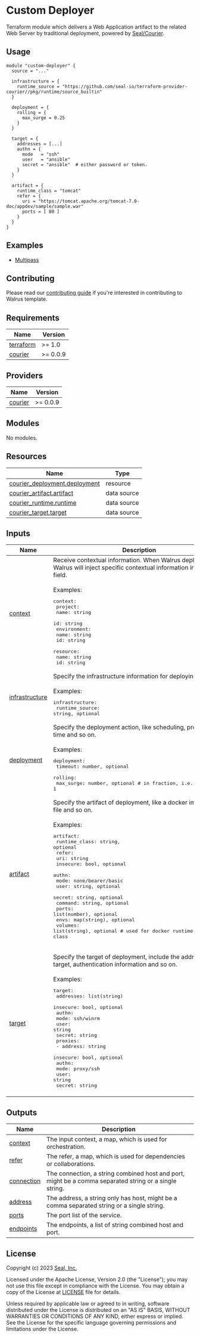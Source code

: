 # Custom Deployer

Terraform module which delivers a Web Application artifact to the related Web Server by traditional deployment, powered by [Seal/Courier](https://registry.terraform.io/providers/seal-io/courier/latest).

## Usage

```hcl
module "custom-deployer" {
  source = "..."

  infrastructure = {
    runtime_source = "https://github.com/seal-io/terraform-provider-courier//pkg/runtime/source_builtin"
  }

  deployment = {
    rolling = {
      max_surge = 0.25
    }
  }

  target = {
    addresses = [...]
    authn = {
      mode   = "ssh"
      user   = "ansible"
      secret = "ansible"  # either password or token.
    }
  }

  artifact = {
    runtime_class = "tomcat"
    refer = {
      uri = "https://tomcat.apache.org/tomcat-7.0-doc/appdev/sample/sample.war"
      ports = [ 80 ]
    }
  }
}
```

## Examples

- [Multipass](./examples/multipass)

## Contributing

Please read our [contributing guide](./docs/CONTRIBUTING.md) if you're interested in contributing to Walrus template.

<!-- BEGIN_TF_DOCS -->
## Requirements

| Name | Version |
|------|---------|
| <a name="requirement_terraform"></a> [terraform](#requirement\_terraform) | >= 1.0 |
| <a name="requirement_courier"></a> [courier](#requirement\_courier) | >= 0.0.9 |

## Providers

| Name | Version |
|------|---------|
| <a name="provider_courier"></a> [courier](#provider\_courier) | >= 0.0.9 |

## Modules

No modules.

## Resources

| Name | Type |
|------|------|
| [courier_deployment.deployment](https://registry.terraform.io/providers/seal-io/courier/latest/docs/resources/deployment) | resource |
| [courier_artifact.artifact](https://registry.terraform.io/providers/seal-io/courier/latest/docs/data-sources/artifact) | data source |
| [courier_runtime.runtime](https://registry.terraform.io/providers/seal-io/courier/latest/docs/data-sources/runtime) | data source |
| [courier_target.target](https://registry.terraform.io/providers/seal-io/courier/latest/docs/data-sources/target) | data source |

## Inputs

| Name | Description | Type | Default | Required |
|------|-------------|------|---------|:--------:|
| <a name="input_context"></a> [context](#input\_context) | Receive contextual information. When Walrus deploys, Walrus will inject specific contextual information into this field.<br><br>Examples:<pre>context:<br>  project:<br>    name: string<br>    id: string<br>  environment:<br>    name: string<br>    id: string<br>  resource:<br>    name: string<br>    id: string</pre> | `map(any)` | `{}` | no |
| <a name="input_infrastructure"></a> [infrastructure](#input\_infrastructure) | Specify the infrastructure information for deploying.<br><br>Examples:<pre>infrastructure:<br>  runtime_source: string, optional</pre> | <pre>object({<br>    runtime_source = optional(string, null)<br>  })</pre> | `{}` | no |
| <a name="input_deployment"></a> [deployment](#input\_deployment) | Specify the deployment action, like scheduling, progress time and so on.<br><br>Examples:<pre>deployment:<br>  timeout: number, optional<br>  rolling: <br>    max_surge: number, optional          # in fraction, i.e. 0.25, 0.5, 1</pre> | <pre>object({<br>    timeout = optional(number, 300)<br>    rolling = optional(object({<br>      max_surge = optional(number, 0.25)<br>    }))<br>  })</pre> | <pre>{<br>  "rolling": {<br>    "max_surge": 0.25<br>  },<br>  "timeout": 300<br>}</pre> | no |
| <a name="input_artifact"></a> [artifact](#input\_artifact) | Specify the artifact of deployment, like a docker image, a war file and so on.<br><br>Examples:<pre>artifact:<br>  runtime_class: string, optional<br>  refer:<br>    uri: string<br>    insecure: bool, optional<br>    authn:<br>      mode: none/bearer/basic<br>      user: string, optional<br>      secret: string, optional<br>  command: string, optional<br>  ports: list(number), optional<br>  envs: map(string), optional<br>  volumes: list(string), optional      # used for docker runtime class</pre><pre></pre> | <pre>object({<br>    runtime_class = optional(string, "tomcat")<br>    refer = object({<br>      uri      = string<br>      insecure = optional(bool, false)<br>      authn = optional(object({<br>        mode   = optional(string, "none")<br>        user   = optional(string)<br>        secret = optional(string)<br>      }))<br>    })<br>    command = optional(string)<br>    ports   = optional(list(number))<br>    envs    = optional(map(string))<br>    volumes = optional(list(string))<br>  })</pre> | n/a | yes |
| <a name="input_target"></a> [target](#input\_target) | Specify the target of deployment, include the address list of target, authentication information and so on.<br><br>Examples:<pre>target:<br>  addresses: list(string)<br>  insecure: bool, optional<br>  authn:<br>    mode: ssh/winrm<br>    user: string<br>    secret: string<br>  proxies:<br>  - address: string<br>    insecure: bool, optional<br>    authn:<br>      mode: proxy/ssh<br>      user: string<br>      secret: string</pre> | <pre>object({<br>    addresses = list(string)<br>    insecure  = optional(bool, false)<br>    authn = object({<br>      mode   = optional(string, "ssh")<br>      user   = string<br>      secret = string<br>    })<br>    proxies = optional(list(object({<br>      address  = string<br>      insecure = optional(bool, false)<br>      authn = object({<br>        mode   = string<br>        user   = optional(string)<br>        secret = optional(string)<br>      })<br>    })))<br>  })</pre> | n/a | yes |

## Outputs

| Name | Description |
|------|-------------|
| <a name="output_context"></a> [context](#output\_context) | The input context, a map, which is used for orchestration. |
| <a name="output_refer"></a> [refer](#output\_refer) | The refer, a map, which is used for dependencies or collaborations. |
| <a name="output_connection"></a> [connection](#output\_connection) | The connection, a string combined host and port, might be a comma separated string or a single string. |
| <a name="output_address"></a> [address](#output\_address) | The address, a string only has host, might be a comma separated string or a single string. |
| <a name="output_ports"></a> [ports](#output\_ports) | The port list of the service. |
| <a name="output_endpoints"></a> [endpoints](#output\_endpoints) | The endpoints, a list of string combined host and port. |
<!-- END_TF_DOCS -->

## License

Copyright (c) 2023 [Seal, Inc.](https://seal.io)

Licensed under the Apache License, Version 2.0 (the "License");
you may not use this file except in compliance with the License.
You may obtain a copy of the License at [LICENSE](./LICENSE) file for details.

Unless required by applicable law or agreed to in writing, software
distributed under the License is distributed on an "AS IS" BASIS,
WITHOUT WARRANTIES OR CONDITIONS OF ANY KIND, either express or implied.
See the License for the specific language governing permissions and
limitations under the License.
